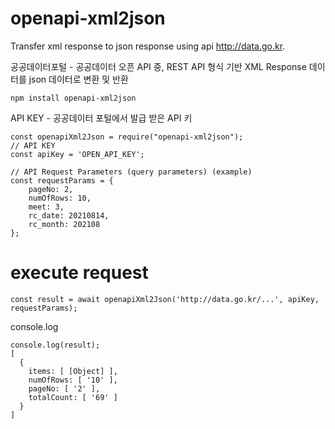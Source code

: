 # openapi-xml2json

Transfer xml response to json response using api http://data.go.kr.

공공데이터포털 - 공공데이터 오픈 API 중, REST API 형식 기반 XML Response 데이터를 json 데이터로 변환 및 반환


```
npm install openapi-xml2json
```

 API KEY - 공공데이터 포털에서 발급 받은 API 키


```
const openapiXml2Json = require("openapi-xml2json");
// API KEY
const apiKey = 'OPEN_API_KEY';

// API Request Parameters (query parameters) (example)
const requestParams = {
    pageNo: 2,
    numOfRows: 10,
    meet: 3,
    rc_date: 20210814,
    rc_month: 202108
};
```

# execute request
```
const result = await openapiXml2Json('http://data.go.kr/...', apiKey, requestParams);

```

console.log
```
console.log(result);
[
  {
    items: [ [Object] ],
    numOfRows: [ '10' ],
    pageNo: [ '2' ],
    totalCount: [ '69' ]
  }
]
```

